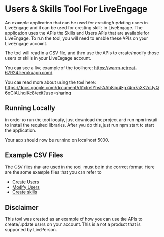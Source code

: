 # Users & Skills Tool For LiveEngage

An example application that can be used for creating/updating users in LiveEngage and it can be used for creating skills in LiveEngage. The application uses the APIs the Skills and Users APIs that are available for LiveEngage. To run the tool, you will need to enable these APIs on your LiveEngage account.

The tool will read in a CSV file, and then use the APIs to create/modify those users or skills in your LiveEngage account.

You can see a live example of the tool here: https://warm-retreat-67924.herokuapp.com/

You can read more about using the tool here: https://docs.google.com/document/d/1xIrelYhsPAAh8iip4Kg74m7aXK2dJyQ6gClAUhglKc8/edit?usp=sharing

## Running Locally

In order to run the tool locally, just download the project and run npm install to install the required libraries. After you do this, just run npm start to start the application.

Your app should now be running on [localhost:5000](http://localhost:5000/).

## Example CSV Files

The CSV files that are used in the tool, must be in the correct format. Here are the some example files that you can refer to:
* [Create Users](https://docs.google.com/spreadsheets/d/1ndh93FrW1k09D_jdlR5CKGGonOYJ8giPEj-9sxHZnWM/edit)
* [Modify Users](https://docs.google.com/spreadsheets/d/1sWg_ADdt7vvcLQVzGtxaYHCFrqJc9kqAqE_2aAHy6mM/edit)
* [Create skills](https://drive.google.com/a/liveperson.com/file/d/0B3v-p63HExgecVlTdGJhZTVIUUU/view)

## Disclaimer

This tool was created as an example of how you can use the APIs to create/update users on your account. This is a not a product that is supported by LivePerson.